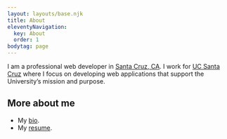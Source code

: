 ```yaml
---
layout: layouts/base.njk
title: About
eleventyNavigation:
  key: About
  order: 1
bodytag: page
---
```

I am a professional web developer in [Santa Cruz, CA](https://www.cityofsantacruz.com/). I work for [UC Santa Cruz](https://campusdirectory.ucsc.edu/cd_detail?uid=jchafin) where I focus on developing web applications that support the University’s mission and purpose.

## More about me

- My [bio](/about/bio).
- My [resume](/about/curriculum-vitae).
